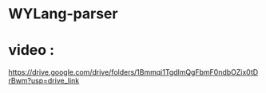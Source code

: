# WYLang-parser
# video :
https://drive.google.com/drive/folders/1Bmmqi1TgdlmQgFbmF0ndbOZix0tDrBwm?usp=drive_link

